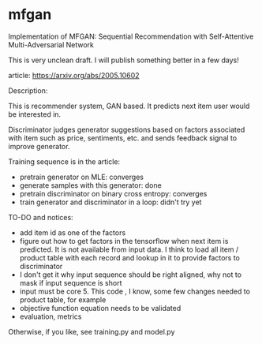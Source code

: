 # mfgan
Implementation of MFGAN: Sequential Recommendation with Self-Attentive Multi-Adversarial Network

This is very unclean draft. I will publish something better in a few days!

article: https://arxiv.org/abs/2005.10602

Description:

This is recommender system, GAN based. It predicts next item user would be interested in.

Discriminator judges generator suggestions based on factors associated with item such as price, sentiments, etc. and sends feedback signal to improve generator.

Training sequence is in the article:

- pretrain generator on MLE: converges
- generate samples with this generator: done
- pretrain discriminator on binary cross entropy: converges
- train generator and discriminator in a loop: didn't try yet

TO-DO and notices:

- add item id as one of the factors
- figure out how to get factors in the tensorflow when next item is predicted. It is not available from input data. I think to load all item / product table with each record and lookup in it to provide factors to discriminator
- I don't get it why input sequence should be right aligned, why not to mask if input sequence is short
- input must be core 5. This code , I know, some few changes needed to product table, for example
- objective function equation needs to be validated
- evaluation, metrics

Otherwise, if you like, see training.py and model.py
